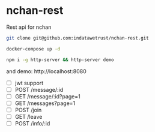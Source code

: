 # nchan-rest
Rest api for nchan

```bash
git clone git@github.com:indatawetrust/nchan-rest.git

docker-compose up -d

npm i -g http-server && http-server demo
```

and demo: http://localhost:8080

- [ ] jwt support
- [ ] POST /message/:id
- [ ] GET /message/:id?page=1
- [ ] GET /messages?page=1
- [ ] POST /join
- [ ] GET /leave
- [ ] POST /info/:id
